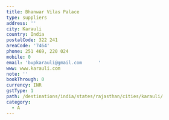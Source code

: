 ```yaml
---
title: Bhanwar Vilas Palace
type: suppliers
address: ''
city: Karauli
country: India
postalCode: 322 241
areaCode: '7464'
phone: 251 469, 220 024
mobile: 0
email: 'bvpkarauli@gmail.com      '
www: www.karauli.com
note: ''
bookThrough: 0
currency: INR
gstType: 1
path: /destinations/india/states/rajasthan/cities/karauli/
category:
  - A
---
```



